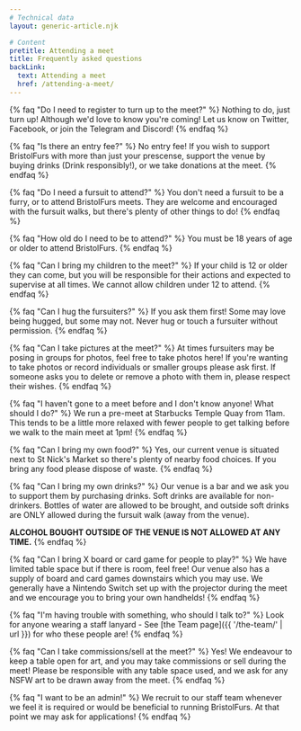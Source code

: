 ```yaml
---
# Technical data
layout: generic-article.njk

# Content
pretitle: Attending a meet
title: Frequently asked questions
backLink:
  text: Attending a meet
  href: /attending-a-meet/
---
```


{% faq "Do I need to register to turn up to the meet?" %}
Nothing to do, just turn up! Although we'd love to know you're coming! Let us know on Twitter, Facebook, or join the Telegram and Discord!
{% endfaq %}

{% faq "Is there an entry fee?" %}
No entry fee! If you wish to support BristolFurs with more than just your prescense, support the venue by buying drinks (Drink responsibly!), or we take donations at the meet.
{% endfaq %}

{% faq "Do I need a fursuit to attend?" %}
You don't need a fursuit to be a furry, or to attend BristolFurs meets. They are welcome and encouraged with the fursuit walks, but there's plenty of other things to do!
{% endfaq %}

{% faq "How old do I need to be to attend?" %}
You must be 18 years of age or older to attend BristolFurs.
{% endfaq %}

{% faq "Can I bring my children to the meet?" %}
If your child is 12 or older they can come, but you will be responsible for their actions and expected to supervise at all times. We cannot allow children under 12 to attend.
{% endfaq %}

{% faq "Can I hug the fursuiters?" %}
If you ask them first! Some may love being hugged, but some may not. Never hug or touch a fursuiter without permission.
{% endfaq %}

{% faq "Can I take pictures at the meet?" %}
At times fursuiters may be posing in groups for photos, feel free to take photos here! If you're wanting to take photos or record individuals or smaller groups please ask first. If someone asks you to delete or remove a photo with them in, please respect their wishes.
{% endfaq %}

{% faq "I haven't gone to a meet before and I don't know anyone! What should I do?" %}
We run a pre-meet at Starbucks Temple Quay from 11am. This tends to be a little more relaxed with fewer people to get talking before we walk to the main meet at 1pm!
{% endfaq %}

{% faq "Can I bring my own food?" %}
Yes, our current venue is situated next to St Nick's Market so there's plenty of nearby food choices. If you bring any food please dispose of waste.
{% endfaq %}

{% faq "Can I bring my own drinks?" %}
Our venue is a bar and we ask you to support them by purchasing drinks. Soft drinks are available for non-drinkers. Bottles of water are allowed to be brought, and outside soft drinks are ONLY allowed during the fursuit walk (away from the venue).

**ALCOHOL BOUGHT OUTSIDE OF THE VENUE IS NOT ALLOWED AT ANY TIME.**
{% endfaq %}

{% faq "Can I bring X board or card game for people to play?" %}
We have limited table space but if there is room, feel free! Our venue also has a supply of board and card games downstairs which you may use. We generally have a Nintendo Switch set up with the projector during the meet and we encourage you to bring your own handhelds!
{% endfaq %}

{% faq "I'm having trouble with something, who should I talk to?" %}
Look for anyone wearing a staff lanyard - See [the Team page]({{ '/the-team/' | url }}) for who these people are!
{% endfaq %}

{% faq "Can I take commissions/sell at the meet?" %}
Yes! We endeavour to keep a table open for art, and you may take commissions or sell during the meet! Please be responsible with any table space used, and we ask for any NSFW art to be drawn away from the meet.
{% endfaq %}

{% faq "I want to be an admin!" %}
We recruit to our staff team whenever we feel it is required or would be beneficial to running BristolFurs. At that point we may ask for applications!
{% endfaq %}
